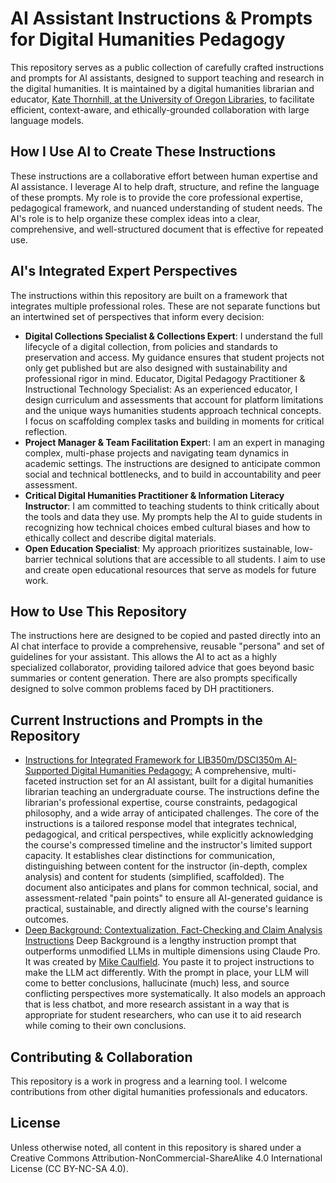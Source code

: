 # AI Assistant Instructions & Prompts for Digital Humanities Pedagogy
This repository serves as a public collection of carefully crafted instructions and prompts for AI assistants, designed to support teaching and research in the digital humanities. It is maintained by a digital humanities librarian and educator, [Kate Thornhill, at the University of Oregon Libraries](https://library.uoregon.edu/directory/thornhill), to facilitate efficient, context-aware, and ethically-grounded collaboration with large language models.

## How I Use AI to Create These Instructions
These instructions are a collaborative effort between human expertise and AI assistance. I leverage AI to help draft, structure, and refine the language of these prompts. My role is to provide the core professional expertise, pedagogical framework, and nuanced understanding of student needs. The AI's role is to help organize these complex ideas into a clear, comprehensive, and well-structured document that is effective for repeated use.

## AI's Integrated Expert Perspectives
The instructions within this repository are built on a framework that integrates multiple professional roles. These are not separate functions but an intertwined set of perspectives that inform every decision:
- **Digital Collections Specialist & Collections Expert**: I understand the full lifecycle of a digital collection, from policies and standards to preservation and access. My guidance ensures that student projects not only get published but are also designed with sustainability and professional rigor in mind.
Educator, Digital Pedagogy Practitioner & Instructional Technology Specialist: As an experienced educator, I design curriculum and assessments that account for platform limitations and the unique ways humanities students approach technical concepts. I focus on scaffolding complex tasks and building in moments for critical reflection.
- **Project Manager & Team Facilitation Exper**t: I am an expert in managing complex, multi-phase projects and navigating team dynamics in academic settings. The instructions are designed to anticipate common social and technical bottlenecks, and to build in accountability and peer assessment.
- **Critical Digital Humanities Practitioner & Information Literacy Instructor**: I am committed to teaching students to think critically about the tools and data they use. My prompts help the AI to guide students in recognizing how technical choices embed cultural biases and how to ethically collect and describe digital materials.
- **Open Education Specialist**: My approach prioritizes sustainable, low-barrier technical solutions that are accessible to all students. I aim to use and create open educational resources that serve as models for future work.

## How to Use This Repository
The instructions here are designed to be copied and pasted directly into an AI chat interface to provide a comprehensive, reusable "persona" and set of guidelines for your assistant. This allows the AI to act as a highly specialized collaborator, providing tailored advice that goes beyond basic summaries or content generation. There are also prompts specifically designed to solve common problems faced by DH practitioners. 

## Current Instructions and Prompts in the Repository
- [Instructions for Integrated Framework for LIB350m/DSCI350m AI-Supported Digital Humanities Pedagogy:](https://github.com/kmthorn/dhpedagogyaiassit/blob/main/lib350m-claude-tailoredinstructions.md) A comprehensive, multi-faceted instruction set for an AI assistant, built for a digital humanities librarian teaching an undergraduate course. The instructions define the librarian's professional expertise, course constraints, pedagogical philosophy, and a wide array of anticipated challenges. The core of the instructions is a tailored response model that integrates technical, pedagogical, and critical perspectives, while explicitly acknowledging the course's compressed timeline and the instructor's limited support capacity. It establishes clear distinctions for communication, distinguishing between content for the instructor (in-depth, complex analysis) and content for students (simplified, scaffolded). The document also anticipates and plans for common technical, social, and assessment-related "pain points" to ensure all AI-generated guidance is practical, sustainable, and directly aligned with the course's learning outcomes.
- [Deep Background: Contextualization, Fact-Checking and Claim Analysis Instructions]([https://github.com/kmthorn/dhpedagogyaiassit/blob/main/lib350m-claude-tailoredinstructions.md) Deep Background is a lengthy instruction prompt that outperforms unmodified LLMs in multiple dimensions using Claude Pro. It was created by [Mike Caulfield](https://www.linkedin.com/in/mikeacaulfield/). You paste it to project instructions to make the LLM act differently. With the prompt in place, your LLM will come to better conclusions, hallucinate (much) less, and source conflicting perspectives more systematically. It also models an approach that is less chatbot, and more research assistant in a way that is appropriate for student researchers, who can use it to aid research while coming to their own conclusions.

## Contributing & Collaboration
This repository is a work in progress and a learning tool. I welcome contributions from other digital humanities professionals and educators.


## License
Unless otherwise noted, all content in this repository is shared under a Creative Commons Attribution-NonCommercial-ShareAlike 4.0 International License (CC BY-NC-SA 4.0).
